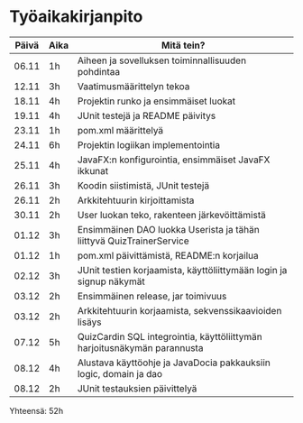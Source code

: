 # Työaikakirjanpito

| Päivä | Aika | Mitä tein? |
|-------|------|------------|
| 06.11 | 1h   | Aiheen ja sovelluksen toiminnallisuuden pohdintaa |
| 12.11 | 3h   | Vaatimusmäärittelyn tekoa |
| 18.11 | 4h   | Projektin runko ja ensimmäiset luokat |
| 19.11 | 4h   | JUnit testejä ja README päivitys |
| 23.11 | 1h   | pom.xml määrittelyä |
| 24.11 | 6h   | Projektin logiikan implementointia |
| 25.11 | 4h   | JavaFX:n konfigurointia, ensimmäiset JavaFX ikkunat |
| 26.11 | 3h   | Koodin siistimistä, JUnit testejä |
| 26.11 | 2h   | Arkkitehtuurin kirjoittamista |
| 30.11 | 2h   | User luokan teko, rakenteen järkevöittämistä |
| 01.12 | 3h   | Ensimmäinen DAO luokka Userista ja tähän liittyvä QuizTrainerService | 
| 01.12 | 1h   | pom.xml päivittämistä, README:n korjailua |
| 02.12 | 3h   | JUnit testien korjaamista, käyttöliittymään login ja signup näkymät |
| 03.12 | 2h   | Ensimmäinen release, jar toimivuus |
| 03.12 | 2h   | Arkkitehtuurin korjaamista, sekvenssikaavioiden lisäys |
| 07.12 | 5h   | QuizCardin SQL integrointia, käyttöliittymän harjoitusnäkymän parannusta |
| 08.12 | 4h   | Alustava käyttöohje ja JavaDocia pakkauksiin logic, domain ja dao |
| 08.12 | 2h   | JUnit testauksien päivittelyä |

Yhteensä: 52h
